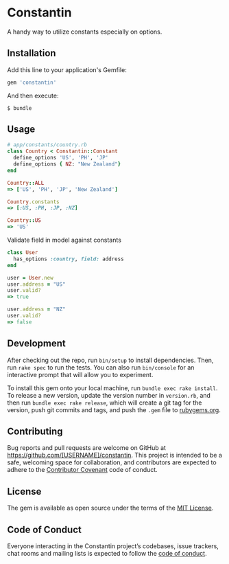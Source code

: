 # Constantin
A handy way to utilize constants especially on options.

## Installation

Add this line to your application's Gemfile:

```ruby
gem 'constantin'
```

And then execute:

    $ bundle

## Usage

```ruby
# app/constants/country.rb
class Country < Constantin::Constant
  define_options 'US', 'PH', 'JP'
  define_options { NZ: "New Zealand"}
end

Country::ALL
=> ['US', 'PH', 'JP', 'New Zealand']

Country.constants
=> [:US, :PH, :JP, :NZ]

Country::US
=> 'US'
```

Validate field in model against constants
```ruby 
class User
  has_options :country, field: address
end

user = User.new
user.address = "US"
user.valid?
=> true

user.address = "NZ"
user.valid?
=> false
```

## Development

After checking out the repo, run `bin/setup` to install dependencies. Then, run `rake spec` to run the tests. You can also run `bin/console` for an interactive prompt that will allow you to experiment.

To install this gem onto your local machine, run `bundle exec rake install`. To release a new version, update the version number in `version.rb`, and then run `bundle exec rake release`, which will create a git tag for the version, push git commits and tags, and push the `.gem` file to [rubygems.org](https://rubygems.org).

## Contributing

Bug reports and pull requests are welcome on GitHub at https://github.com/[USERNAME]/constantin. This project is intended to be a safe, welcoming space for collaboration, and contributors are expected to adhere to the [Contributor Covenant](http://contributor-covenant.org) code of conduct.

## License

The gem is available as open source under the terms of the [MIT License](https://opensource.org/licenses/MIT).

## Code of Conduct

Everyone interacting in the Constantin project’s codebases, issue trackers, chat rooms and mailing lists is expected to follow the [code of conduct](https://github.com/[USERNAME]/constantin/blob/master/CODE_OF_CONDUCT.md).
